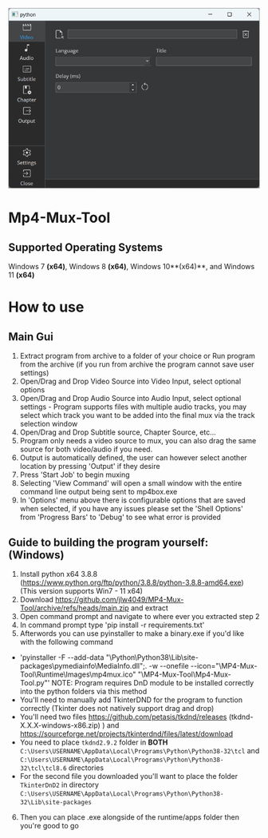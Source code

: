 ![](mp4-mux-tool.png)

# Mp4-Mux-Tool # 

## Supported Operating Systems ##
Windows 7 **(x64)**, Windows 8 **(x64)**, Windows 10**(x64)**, and Windows 11 **(x64)**

# How to use #
## Main Gui ##
1. Extract program from archive to a folder of your choice or Run program from the archive (if you run from archive the 
program cannot save user settings)
2. Open/Drag and Drop Video Source into Video Input, select optional options
3. Open/Drag and Drop Audio Source into Audio Input, select optional settings - Program supports files with multiple 
audio tracks, you may select which track you want to be added into the final mux via the track selection window
4. Open/Drag and Drop Subtitle source, Chapter Source, etc...
5. Program only needs a video source to mux, you can also drag the same source for both video/audio if you need.
6. Output is automatically defined, the user can however select another location by pressing 'Output' if they desire
7. Press 'Start Job' to begin muxing
8. Selecting 'View Command' will open a small window with the entire command line output being sent to mp4box.exe
9. In 'Options' menu above there is configurable options that are saved when selected, if you have any issues please set 
the 'Shell Options' from 'Progress Bars' to 'Debug' to see what error is provided 

## Guide to building the program yourself: (Windows)
1. Install python x64 3.8.8 (https://www.python.org/ftp/python/3.8.8/python-3.8.8-amd64.exe) 
(This version supports Win7 - 11 x64)
2. Download https://github.com/jlw4049/MP4-Mux-Tool/archive/refs/heads/main.zip and extract 
3. Open command prompt and navigate to where ever you extracted step 2
4. In command prompt type 'pip install -r requirements.txt'
5. Afterwords you can use pyinstaller to make a binary.exe if you'd like with the following command
- 'pyinstaller -F --add-data "\Python\Python38\Lib\site-packages\pymediainfo\MediaInfo.dll";. 
-w --onefile --icon="\MP4-Mux-Tool\Runtime\Images\mp4mux.ico" 
"\MP4-Mux-Tool\Mp4-Mux-Tool.py"' 
NOTE: Program requires DnD module to be installed correctly into the python folders via this method
- You'll need to manually add TkinterDND for the program to function correctly (Tkinter does not natively support drag and drop)
- You'll need two files https://github.com/petasis/tkdnd/releases (tkdnd-X.X.X-windows-x86.zip)
) and https://sourceforge.net/projects/tkinterdnd/files/latest/download
- You need to place `tkdnd2.9.2` folder in **BOTH** `C:\Users\USERNAME\AppData\Local\Programs\Python\Python38-32\tcl` 
and `C:\Users\USERNAME\AppData\Local\Programs\Python\Python38-32\tcl\tcl8.6` directories
- For the second file you downloaded you'll want to place the folder `TkinterDnD2` in directory 
`C:\Users\USERNAME\AppData\Local\Programs\Python\Python38-32\Lib\site-packages`
6. Then you can place .exe alongside of the runtime/apps folder then you're good to go
